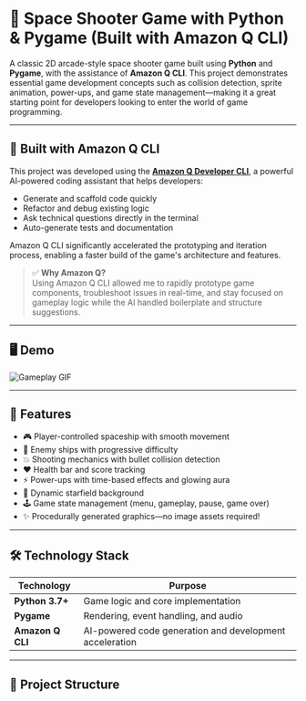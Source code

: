 # 🚀 Space Shooter Game with Python & Pygame (Built with Amazon Q CLI)

A classic 2D arcade-style space shooter game built using **Python** and **Pygame**, with the assistance of **Amazon Q CLI**. This project demonstrates essential game development concepts such as collision detection, sprite animation, power-ups, and game state management—making it a great starting point for developers looking to enter the world of game programming.

---

## 🤖 Built with Amazon Q CLI

This project was developed using the [**Amazon Q Developer CLI**](https://docs.aws.amazon.com/amazonq/latest/dev/what-is-amazon-q-cli.html), a powerful AI-powered coding assistant that helps developers:

- Generate and scaffold code quickly
- Refactor and debug existing logic
- Ask technical questions directly in the terminal
- Auto-generate tests and documentation

Amazon Q CLI significantly accelerated the prototyping and iteration process, enabling a faster build of the game's architecture and features.

> ✅ **Why Amazon Q?**  
> Using Amazon Q CLI allowed me to rapidly prototype game components, troubleshoot issues in real-time, and stay focused on gameplay logic while the AI handled boilerplate and structure suggestions.

---

## 🖥️ Demo

![Gameplay GIF](./assets/demo.gif)

---

## 🧩 Features

- 🎮 Player-controlled spaceship with smooth movement
- 👾 Enemy ships with progressive difficulty
- 💥 Shooting mechanics with bullet collision detection
- ❤️ Health bar and score tracking
- ⚡ Power-ups with time-based effects and glowing aura
- 🌌 Dynamic starfield background
- 🕹️ Game state management (menu, gameplay, pause, game over)
- ✨ Procedurally generated graphics—no image assets required!

---

## 🛠 Technology Stack

| Technology | Purpose |
|------------|---------|
| **Python 3.7+** | Game logic and core implementation |
| **Pygame** | Rendering, event handling, and audio |
| **Amazon Q CLI** | AI-powered code generation and development acceleration |

---

## 📁 Project Structure

